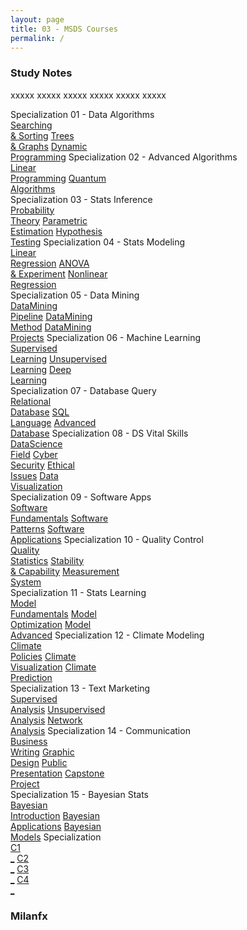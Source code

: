 ```yaml
---
layout: page
title: 03 - MSDS Courses
permalink: /
---
```


<h3>Study Notes</h3>

xxxxx xxxxx xxxxx xxxxx xxxxx xxxxx

<div>
  <span class="btn spec1"><span class="btn spec2">Specialization 01 - Data Algorithms</span>
  <br>
  <a href="/03-MSDS-Courses/DS01/" class="btn cour1">Searching<br>& Sorting</a>
  <a href="/03-MSDS-Courses/DS02/" class="btn cour2">Trees<br>& Graphs</a>
  <a href="/03-MSDS-Courses/DS03/" class="btn cour3">Dynamic<br>Programming</a>
  </span>
  <span class="btn spec1"><span class="btn spec2">Specialization 02 - Advanced Algorithms</span>
  <br>
  <a href="/03-MSDS-Courses/DS04/" class="btn cour1">Linear<br>Programming</a>
  <a href="/03-MSDS-Courses/DS05/" class="btn cour2">Quantum<br>Algorithms</a>
  </span>
</div>

<div>
  <span class="btn spec1"><span class="btn spec2">Specialization 03 - Stats Inference</span>
  <br>
  <a href="/03-MSDS-Courses/DS06/" class="btn cour1">Probability<br>Theory</a>
  <a href="/03-MSDS-Courses/DS07/" class="btn cour2">Parametric<br>Estimation</a>
  <a href="/03-MSDS-Courses/DS08/" class="btn cour3">Hypothesis<br>Testing</a>
  </span>
  <span class="btn spec1"><span class="btn spec2">Specialization 04 - Stats Modeling</span>
  <br>
  <a href="/03-MSDS-Courses/DS09/" class="btn cour1">Linear<br>Regression</a>
  <a href="/03-MSDS-Courses/DS10/" class="btn cour2">ANOVA<br>& Experiment</a>
  <a href="/03-MSDS-Courses/DS11/" class="btn cour3">Nonlinear<br>Regression</a>
  </span>
</div>

<div>
  <span class="btn spec1"><span class="btn spec2">Specialization 05 - Data Mining</span>
  <br>
  <a href="/03-MSDS-Courses/DS12/" class="btn cour1">DataMining<br>Pipeline</a>
  <a href="/03-MSDS-Courses/DS13/" class="btn cour2">DataMining<br>Method</a>
  <a href="/03-MSDS-Courses/DS14/" class="btn cour3">DataMining<br>Projects</a>
  </span>
  <span class="btn spec1"><span class="btn spec2">Specialization 06 - Machine Learning</span>
  <br>
  <a href="/03-MSDS-Courses/DS15/" class="btn cour1">Supervised<br>Learning</a>
  <a href="/03-MSDS-Courses/DS16/" class="btn cour2">Unsupervised<br>Learning</a>
  <a href="/03-MSDS-Courses/DS17/" class="btn cour3">Deep<br>Learning</a>
  </span>
</div>

<div>
  <span class="btn spec1"><span class="btn spec2">Specialization 07 - Database Query</span>
  <br>
  <a href="/03-MSDS-Courses/DS18/" class="btn cour1">Relational<br>Database</a>
  <a href="/03-MSDS-Courses/DS19/" class="btn cour2">SQL<br>Language</a>
  <a href="/03-MSDS-Courses/DS20/" class="btn cour3">Advanced<br>Database</a>
  </span>
  <span class="btn spec1"><span class="btn spec2">Specialization 08 - DS Vital Skills</span>
  <br>
  <a href="/03-MSDS-Courses/DS21/" class="btn icon1">DataScience<br>Field</a>
  <a href="/03-MSDS-Courses/DS22/" class="btn icon2">Cyber<br>Security</a>
  <a href="/03-MSDS-Courses/DS23/" class="btn icon3">Ethical<br>Issues</a>
  <a href="/03-MSDS-Courses/DS24/" class="btn icon4">Data<br>Visualization</a>
  </span>
</div>

<div>
  <span class="btn spec1"><span class="btn spec2">Specialization 09 - Software Apps</span>
  <br>
  <a href="/03-MSDS-Courses/DS25/" class="btn cour1">Software<br>Fundamentals</a>
  <a href="/03-MSDS-Courses/DS26/" class="btn cour2">Software<br>Patterns</a>
  <a href="/03-MSDS-Courses/DS27/" class="btn cour3">Software<br>Applications</a>
  </span>
  <span class="btn spec1"><span class="btn spec2">Specialization 10 - Quality Control</span>
  <br>
  <a href="/03-MSDS-Courses/DS28/" class="btn cour1">Quality<br>Statistics</a>
  <a href="/03-MSDS-Courses/DS29/" class="btn cour2">Stability<br>& Capability</a>
  <a href="/03-MSDS-Courses/DS30/" class="btn cour3">Measurement<br>System</a>
  </span>
</div>

<div>
  <span class="btn spec1"><span class="btn spec2">Specialization 11 - Stats Learning</span>
  <br>
  <a href="/03-MSDS-Courses/DS31/" class="btn cour1">Model<br>Fundamentals</a>
  <a href="/03-MSDS-Courses/DS32/" class="btn cour2">Model<br>Optimization</a>
  <a href="/03-MSDS-Courses/DS33/" class="btn cour3">Model<br>Advanced</a>
  </span>
  <span class="btn spec1"><span class="btn spec2">Specialization 12 - Climate Modeling</span>
  <br>
  <a href="/03-MSDS-Courses/DS34/" class="btn cour1">Climate<br>Policies</a>
  <a href="/03-MSDS-Courses/DS35/" class="btn cour2">Climate<br>Visualization</a>
  <a href="/03-MSDS-Courses/DS36/" class="btn cour3">Climate<br>Prediction</a>
  </span>
</div>

<div>
  <span class="btn spec1"><span class="btn spec2">Specialization 13 - Text Marketing</span>
  <br>
  <a href="/03-MSDS-Courses/DS37/" class="btn cour1">Supervised<br>Analysis</a>
  <a href="/03-MSDS-Courses/DS38/" class="btn cour2">Unsupervised<br>Analysis</a>
  <a href="/03-MSDS-Courses/DS39/" class="btn cour3">Network<br>Analysis</a>
  </span>
  <span class="btn spec1"><span class="btn spec2">Specialization 14 - Communication</span>
  <br>
  <a href="/03-MSDS-Courses/DS40/" class="btn icon1">Business<br>Writing</a>
  <a href="/03-MSDS-Courses/DS41/" class="btn icon2">Graphic<br>Design</a>
  <a href="/03-MSDS-Courses/DS42/" class="btn icon3">Public<br>Presentation</a>
  <a href="/03-MSDS-Courses/DS43/" class="btn icon4">Capstone<br>Project</a>
  </span>
</div>

<div>
  <span class="btn spec1"><span class="btn spec2">Specialization 15 - Bayesian Stats</span>
  <br>
  <a href="/03-MSDS-Courses/DS44/" class="btn cour1">Bayesian<br>Introduction</a>
  <a href="" class="btn cour2">Bayesian<br>Applications</a>
  <a href="" class="btn cour3">Bayesian<br>Models</a>
  </span>
  <span class="btn spec1"><span class="btn spec2">Specialization</span>
  <br>
  <a href="" class="btn icon1">C1<br>_</a>
  <a href="" class="btn icon2">C2<br>_</a>
  <a href="" class="btn icon3">C3<br>_</a>
  <a href="" class="btn icon4">C4<br>_</a>
  </span>
</div>

<h3>Milanfx</h3>